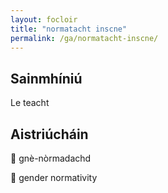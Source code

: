 ```yaml
---
layout: focloir
title: "normatacht inscne"
permalink: /ga/normatacht-inscne/
---
```


## Sainmhíniú

Le teacht

## Aistriúcháin

&#x1f3f4;&#xe0067;&#xe0062;&#xe0073;&#xe0063;&#xe0074;&#xe007f; gnè-nòrmadachd

&#x1f3f4;&#xe0067;&#xe0062;&#xe0065;&#xe006e;&#xe0067;&#xe007f; gender normativity
